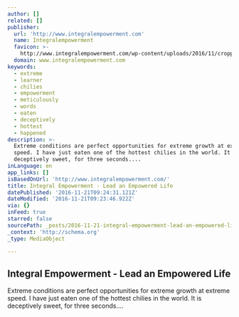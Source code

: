 ```yaml
---
author: []
related: []
publisher:
  url: 'http://www.integralempowerment.com'
  name: Integralempowerment
  favicon: >-
    http://www.integralempowerment.com/wp-content/uploads/2016/11/cropped-favicon-192x192.png
  domain: www.integralempowerment.com
keywords:
  - extreme
  - learner
  - chilies
  - empowerment
  - meticulously
  - words
  - eaten
  - deceptively
  - hottest
  - happened
description: >-
  Extreme conditions are perfect opportunities for extreme growth at extreme
  speed. I have just eaten one of the hottest chilies in the world. It is
  deceptively sweet, for three seconds....
inLanguage: en
app_links: []
isBasedOnUrl: 'http://www.integralempowerment.com/'
title: Integral Empowerment - Lead an Empowered Life
datePublished: '2016-11-21T09:24:31.121Z'
dateModified: '2016-11-21T09:23:46.922Z'
via: {}
inFeed: true
starred: false
sourcePath: _posts/2016-11-21-integral-empowerment-lead-an-empowered-life.md
_context: 'http://schema.org'
_type: MediaObject

---
```

<article style=""><h1>Integral Empowerment - Lead an Empowered Life</h1><p>Extreme conditions are perfect opportunities for extreme growth at extreme speed. I have just eaten one of the hottest chilies in the world. It is deceptively sweet, for three seconds....</p></article>